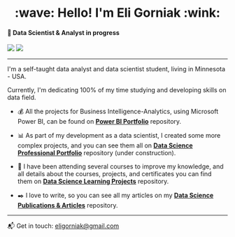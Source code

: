 <h1 align="center">
  :wave: Hello! I'm Eli Gorniak :wink:
</h1>

#### :rocket: Data Scientist & Analyst in progress

<a href="https://medium.com/in-data-we-trust"><img src="https://img.shields.io/badge/medium-%23ffffff.svg?&style=for-the-badge&logo=medium&logoColor=black" ></a>
<a href="https://www.linkedin.com/in/elianice-gorniak"><img src="https://img.shields.io/badge/linkedin-%230077B5.svg?&style=for-the-badge&logo=linkedin&logoColor=white" /><a/>

---
I'm a self-taught data analyst and data scientist student, living in Minnesota - USA.

Currently, I'm dedicating 100% of my time studying and developing skills on data field.
  
- :moneybag: All the projects for Business Intelligence-Analytics, using Microsoft Power BI, can be found on [**Power BI Portfolio**](https://github.com/EliGorniak/Business_Intelligence_Analytics_PowerBI_Portfolio) repository.

- :bar_chart: As part of my development as a data scientist, I created some more complex projects, and you can see them all on [**Data Science Professional Portfolio**](https://github.com/EliGorniak/Data_Science_Professional_Portfolio) repository (under construction).

- :rocket: I have been attending several courses to improve my knowledge, and all details about the courses, projects, and certificates you can find them on [**Data Science Learning Projects**](https://github.com/EliGorniak/Data_Science_Learning_Projects) repository.

- :black_nib: I love to write, so you can see all my articles on my [**Data Science Publications & Articles**](https://github.com/EliGorniak/Data_Science_Publications_Articles) repository.

---
:mailbox_with_mail: Get in touch: eligorniak@gmail.com
